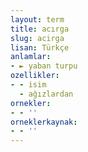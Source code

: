 ```yaml
---
layout: term
title: acırga
slug: acirga
lisan: Türkçe
anlamlar:
- ► yaban turpu
ozellikler:
- - isim
  - ağızlardan
ornekler:
- - ''
orneklerkaynak:
- - ''
---
```

